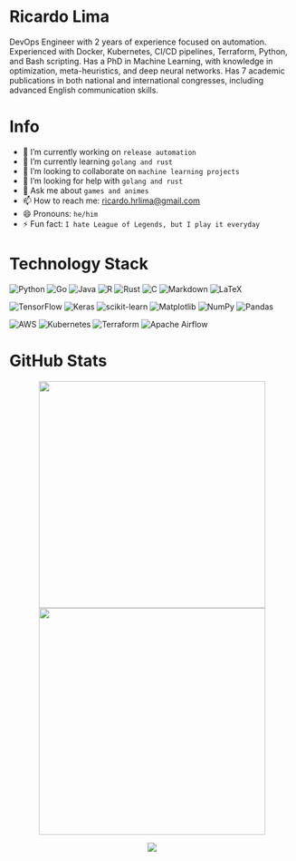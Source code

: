 # Ricardo Lima

DevOps Engineer with 2 years of experience focused on automation. Experienced with Docker, Kubernetes, CI/CD pipelines, Terraform, Python, and Bash scripting. Has a PhD in Machine Learning, with knowledge in optimization, meta-heuristics, and deep neural networks. Has 7 academic publications in both national and international congresses, including advanced English communication skills.

# Info

- 🔭 I’m currently working on `release automation`
- 🌱 I’m currently learning `golang and rust`
- 👯 I’m looking to collaborate on `machine learning projects`
- 🤔 I’m looking for help with `golang and rust`
- 💬 Ask me about `games and animes`
- 📫 How to reach me: <ricardo.hrlima@gmail.com>
- 😄 Pronouns: `he/him`
- ⚡ Fun fact: `I hate League of Legends, but I play it everyday`

# Technology Stack

![Python](https://img.shields.io/badge/python-3670A0?style=for-the-badge&logo=python&logoColor=ffdd54)
![Go](https://img.shields.io/badge/go-%2300ADD8.svg?style=for-the-badge&logo=go&logoColor=white)
![Java](https://img.shields.io/badge/java-%23ED8B00.svg?style=for-the-badge&logo=openjdk&logoColor=white)
![R](https://img.shields.io/badge/r-%23276DC3.svg?style=for-the-badge&logo=r&logoColor=white)
![Rust](https://img.shields.io/badge/rust-%23000000.svg?style=for-the-badge&logo=rust&logoColor=white)
![C](https://img.shields.io/badge/c-%2300599C.svg?style=for-the-badge&logo=c&logoColor=white)
![Markdown](https://img.shields.io/badge/markdown-%23000000.svg?style=for-the-badge&logo=markdown&logoColor=white)
![LaTeX](https://img.shields.io/badge/latex-%23008080.svg?style=for-the-badge&logo=latex&logoColor=white)

![TensorFlow](https://img.shields.io/badge/TensorFlow-%23FF6F00.svg?style=for-the-badge&logo=TensorFlow&logoColor=white)
![Keras](https://img.shields.io/badge/Keras-%23D00000.svg?style=for-the-badge&logo=Keras&logoColor=white)
![scikit-learn](https://img.shields.io/badge/scikit--learn-%23F7931E.svg?style=for-the-badge&logo=scikit-learn&logoColor=white)
![Matplotlib](https://img.shields.io/badge/Matplotlib-%23ffffff.svg?style=for-the-badge&logo=Matplotlib&logoColor=black)
![NumPy](https://img.shields.io/badge/numpy-%23013243.svg?style=for-the-badge&logo=numpy&logoColor=white)
![Pandas](https://img.shields.io/badge/pandas-%23150458.svg?style=for-the-badge&logo=pandas&logoColor=white)

![AWS](https://img.shields.io/badge/AWS-%23FF9900.svg?style=for-the-badge&logo=amazon-aws&logoColor=white)
![Kubernetes](https://img.shields.io/badge/kubernetes-%23326ce5.svg?style=for-the-badge&logo=kubernetes&logoColor=white)
![Terraform](https://img.shields.io/badge/terraform-%235835CC.svg?style=for-the-badge&logo=terraform&logoColor=white)
![Apache Airflow](https://img.shields.io/badge/Apache%20Airflow-017CEE?style=for-the-badge&logo=Apache%20Airflow&logoColor=white)




# GitHub Stats

<p align = "center">
  <img width=400 src="https://github-readme-stats.vercel.app/api?username=rhrlima&count_private=true&include_all_commits=true&show_icons=true&title_color=007bff&text_color=e7e7e7&icon_color=007bff&bg_color=171c28" />
  <img width=400 src="https://github-readme-stats.vercel.app/api/top-langs/?username=rhrlima&layout=compact&title_color=007bff&text_color=e7e7e7&icon_color=007bff&bg_color=171c28">

<a />

<p align="center">
<img src="https://github-profile-trophy.vercel.app/?username=rhrlima&theme=discord&no-frame=true&no-bg=false&margin-w=4">
</p>



